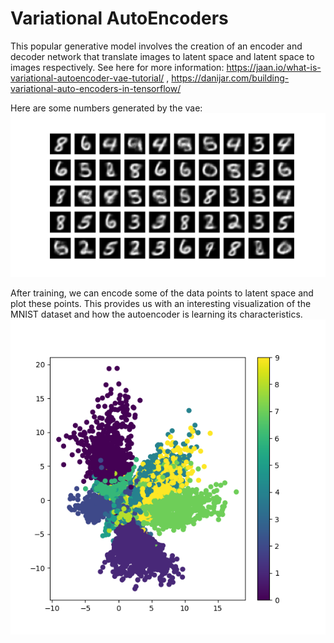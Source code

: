 # Variational AutoEncoders
This popular generative model involves the creation of an encoder and decoder network that translate images to latent space and latent space to images respectively. See here for more information: https://jaan.io/what-is-variational-autoencoder-vae-tutorial/ , https://danijar.com/building-variational-auto-encoders-in-tensorflow/

Here are some numbers generated by the vae: 
![alt text](https://github.com/Ashboy64/generative-models/blob/master/imgs/vae_mnist_generated_numbers.png)

After training, we can encode some of the data points to latent space and plot these points. This provides us with an interesting visualization of the MNIST dataset and how the autoencoder is learning its characteristics.
![alt text](https://github.com/Ashboy64/generative-models/blob/master/imgs/mnist_vae_visualization.png)
